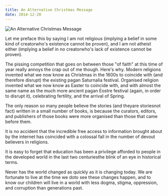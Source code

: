 ```yaml
---
title: An Alternative Christmas Message
date: 2014-12-20
---
```


![An Alternative Christmas Message](https://source.unsplash.com/LuQ2ex5HY3c/1600x900)

Let me preface this by saying I am not religious (implying a belief in some kind of creatorwho's existence cannot be proven), and I am not atheist either (implying a belief in no creatorwho's lack of existence cannot be proven).

The pissing competition that goes on between those "of faith" at this time of year really annoys the crap out of me though. Here's why. Modern religions invented what we now know as Christmas in the 1600s to coincide with (and therefore disrupt) the existing pagan Saturnalia festival. Organised religion invented what we now know as Easter to coincide with, and with almost the same name as the much more ancient pagan Eostre festival (again, in order to disrupt it), celebrating fertility, and the arrival of Spring.

The only reason so many people believe the stories (and theyare storiesnot fact) written in a small number of books, is because the curators, editors, and publishers of those books were more organised than those that came before them.

It is no accident that the incredible free access to information brought about by the internet has coincided with a colossal fall in the number of devout believers in religions.

It is easy to forget that education has been a privilege afforded to people in the developed world in the last two centuriesthe blink of an eye in historical terms.

Never has the world changed as quickly as it is changing today. We are fortunate to live at the time we doto see these changes happen, and to know our children will live in a world with less dogma, stigma, oppression, and corruption than generations past.